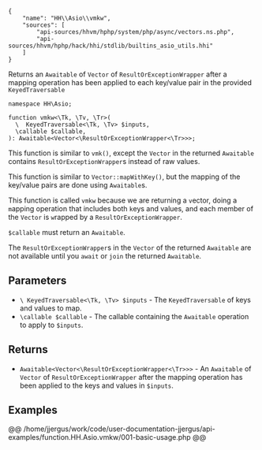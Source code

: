``` yamlmeta
{
    "name": "HH\\Asio\\vmkw",
    "sources": [
        "api-sources/hhvm/hphp/system/php/async/vectors.ns.php",
        "api-sources/hhvm/hphp/hack/hhi/stdlib/builtins_asio_utils.hhi"
    ]
}
```




Returns an ` Awaitable ` of `` Vector `` of ``` ResultOrExceptionWrapper ``` after a
mapping operation has been applied to each key/value pair in the provided
```` KeyedTraversable ````




``` Hack
namespace HH\Asio;

function vmkw<\Tk, \Tv, \Tr>(
  \  KeyedTraversable<\Tk, \Tv> $inputs,
  \callable $callable,
): Awaitable<Vector<\ResultOrExceptionWrapper<\Tr>>>;
```




This function is similar to ` vmk() `, except the `` Vector `` in the returned
``` Awaitable ``` contains ```` ResultOrExceptionWrapper ````s instead of raw values.




This function is similar to ` Vector::mapWithKey() `, but the mapping of the
key/value pairs are done using `` Awaitable ``s.




This function is called ` vmkw ` because we are returning a `` v ``ector, doing a
``` m ```apping operation that includes both ```` k ````eys and values, and each member
of the ````` Vector ````` is `````` w ``````rapped by a ``````` ResultOrExceptionWrapper ```````.




` $callable ` must return an `` Awaitable ``.




The ` ResultOrExceptionWrapper `s in the `` Vector `` of the returned ``` Awaitable ```
are not available until you ```` await ```` or ````` join ````` the returned `````` Awaitable ``````.




## Parameters




+ ` \ KeyedTraversable<\Tk, \Tv> $inputs ` - The `` KeyedTraversable `` of keys and values to map.
+ ` \callable $callable ` - The callable containing the `` Awaitable `` operation to
  apply to ``` $inputs ```.




## Returns




* ` Awaitable<Vector<\ResultOrExceptionWrapper<\Tr>>> ` - An `` Awaitable `` of ``` Vector ``` of ```` ResultOrExceptionWrapper ```` after the
  mapping operation has been applied to the keys and values in
  ````` $inputs `````.




## Examples




@@ /home/jjergus/work/code/user-documentation-jjergus/api-examples/function.HH.Asio.vmkw/001-basic-usage.php @@
<!-- HHAPIDOC -->
